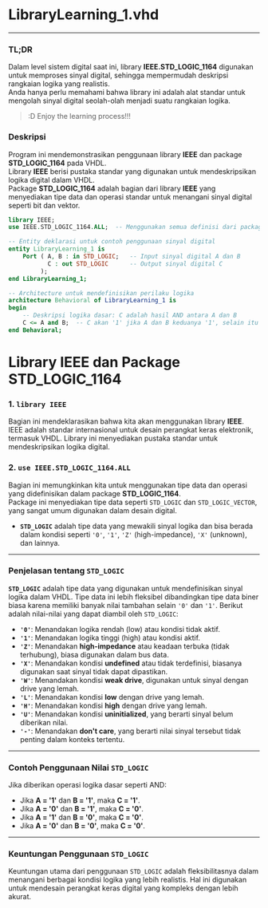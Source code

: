# LibraryLearning_1.vhd

---

### TL;DR
Dalam level sistem digital saat ini, library **IEEE.STD_LOGIC_1164** digunakan untuk memproses sinyal digital, sehingga mempermudah deskripsi rangkaian logika yang realistis.  
Anda hanya perlu memahami bahwa library ini adalah alat standar untuk mengolah sinyal digital seolah-olah menjadi suatu rangkaian logika.  
> :D Enjoy the learning process!!!

### Deskripsi
Program ini mendemonstrasikan penggunaan library **IEEE** dan package **STD_LOGIC_1164** pada VHDL.  
Library **IEEE** berisi pustaka standar yang digunakan untuk mendeskripsikan logika digital dalam VHDL.  
Package **STD_LOGIC_1164** adalah bagian dari library **IEEE** yang menyediakan tipe data dan operasi standar untuk menangani sinyal digital seperti bit dan vektor.

```vhdl
library IEEE;
use IEEE.STD_LOGIC_1164.ALL;  -- Menggunakan semua definisi dari package STD_LOGIC_1164

-- Entity deklarasi untuk contoh penggunaan sinyal digital
entity LibraryLearning_1 is
    Port ( A, B : in STD_LOGIC;   -- Input sinyal digital A dan B
           C : out STD_LOGIC      -- Output sinyal digital C
         );
end LibraryLearning_1;

-- Architecture untuk mendefinisikan perilaku logika
architecture Behavioral of LibraryLearning_1 is
begin
    -- Deskripsi logika dasar: C adalah hasil AND antara A dan B
    C <= A and B;  -- C akan '1' jika A dan B keduanya '1', selain itu C akan '0'
end Behavioral;

```

# Library IEEE dan Package STD_LOGIC_1164

### 1. `library IEEE`
Bagian ini mendeklarasikan bahwa kita akan menggunakan library **IEEE**.  
IEEE adalah standar internasional untuk desain perangkat keras elektronik, termasuk VHDL. Library ini menyediakan pustaka standar untuk mendeskripsikan logika digital.

### 2. `use IEEE.STD_LOGIC_1164.ALL`
Bagian ini memungkinkan kita untuk menggunakan tipe data dan operasi yang didefinisikan dalam package **STD_LOGIC_1164**.  
Package ini menyediakan tipe data seperti `STD_LOGIC` dan `STD_LOGIC_VECTOR`, yang sangat umum digunakan dalam desain digital.

- **`STD_LOGIC`** adalah tipe data yang mewakili sinyal logika dan bisa berada dalam kondisi seperti `'0'`, `'1'`, `'Z'` (high-impedance), `'X'` (unknown), dan lainnya.

---

### Penjelasan tentang `STD_LOGIC`

**`STD_LOGIC`** adalah tipe data yang digunakan untuk mendefinisikan sinyal logika dalam VHDL. Tipe data ini lebih fleksibel dibandingkan tipe data biner biasa karena memiliki banyak nilai tambahan selain `'0'` dan `'1'`. Berikut adalah nilai-nilai yang dapat diambil oleh `STD_LOGIC`:

- **`'0'`**: Menandakan logika rendah (low) atau kondisi tidak aktif.  
- **`'1'`**: Menandakan logika tinggi (high) atau kondisi aktif.  
- **`'Z'`**: Menandakan **high-impedance** atau keadaan terbuka (tidak terhubung), biasa digunakan dalam bus data.  
- **`'X'`**: Menandakan kondisi **undefined** atau tidak terdefinisi, biasanya digunakan saat sinyal tidak dapat dipastikan.  
- **`'W'`**: Menandakan kondisi **weak drive**, digunakan untuk sinyal dengan drive yang lemah.  
- **`'L'`**: Menandakan kondisi **low** dengan drive yang lemah.  
- **`'H'`**: Menandakan kondisi **high** dengan drive yang lemah.  
- **`'U'`**: Menandakan kondisi **uninitialized**, yang berarti sinyal belum diberikan nilai.  
- **`'-'`**: Menandakan **don't care**, yang berarti nilai sinyal tersebut tidak penting dalam konteks tertentu.

---

### Contoh Penggunaan Nilai `STD_LOGIC`
Jika diberikan operasi logika dasar seperti AND:

- Jika **A = '1'** dan **B = '1'**, maka **C = '1'**.  
- Jika **A = '0'** dan **B = '1'**, maka **C = '0'**.  
- Jika **A = '1'** dan **B = '0'**, maka **C = '0'**.  
- Jika **A = '0'** dan **B = '0'**, maka **C = '0'**.

---

### Keuntungan Penggunaan `STD_LOGIC`
Keuntungan utama dari penggunaan `STD_LOGIC` adalah fleksibilitasnya dalam menangani berbagai kondisi logika yang lebih realistis. Hal ini digunakan untuk mendesain perangkat keras digital yang kompleks dengan lebih akurat.

